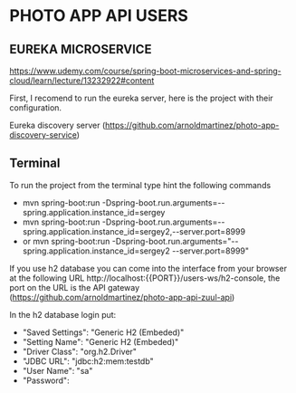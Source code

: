 # PHOTO APP API USERS 

## EUREKA MICROSERVICE
https://www.udemy.com/course/spring-boot-microservices-and-spring-cloud/learn/lecture/13232922#content

First, I recomend to run the eureka server, here is the project with their configuration.

Eureka discovery server (https://github.com/arnoldmartinez/photo-app-discovery-service)

## Terminal

To run the project from the terminal type hint the following commands

- mvn spring-boot:run -Dspring-boot.run.arguments=--spring.application.instance_id=sergey
- mvn spring-boot:run -Dspring-boot.run.arguments=--spring.application.instance_id=sergey2,--server.port=8999
- or mvn spring-boot:run -Dspring-boot.run.arguments="--spring.application.instance_id=sergey2 --server.port=8999"

If you use h2 database you can come into the interface from your browser at the following URL http://localhost:{{PORT}}/users-ws/h2-console, 
the port on the URL is the API gateway (https://github.com/arnoldmartinez/photo-app-api-zuul-api)

In the h2 database login put:

- "Saved Settings": "Generic H2 (Embeded)"
- "Setting Name":   "Generic H2 (Embeded)"
- "Driver Class":   "org.h2.Driver"
- "JDBC URL":       "jdbc:h2:mem:testdb"
- "User Name":      "sa"
- "Password":




